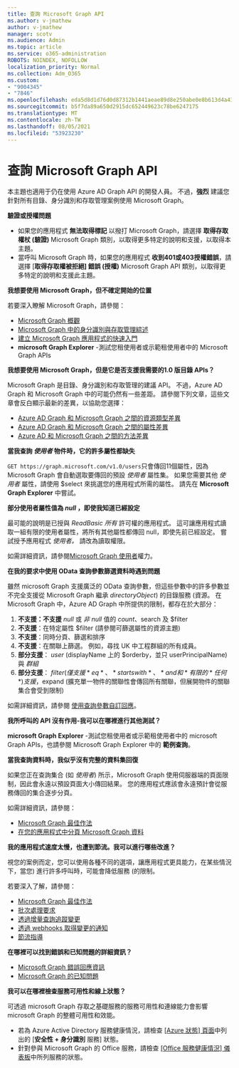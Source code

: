 ```yaml
---
title: 查詢 Microsoft Graph API
ms.author: v-jmathew
author: v-jmathew
manager: scotv
ms.audience: Admin
ms.topic: article
ms.service: o365-administration
ROBOTS: NOINDEX, NOFOLLOW
localization_priority: Normal
ms.collection: Adm_O365
ms.custom:
- "9004345"
- "7846"
ms.openlocfilehash: eda5d8d1d76d0d87312b1441aeae89d8e250abe0e8b613d4a43fcc2345a6f021
ms.sourcegitcommit: b5f7da89a650d2915dc652449623c78be6247175
ms.translationtype: MT
ms.contentlocale: zh-TW
ms.lasthandoff: 08/05/2021
ms.locfileid: "53923230"
---
```

# <a name="querying-the-microsoft-graph-api"></a>查詢 Microsoft Graph API

本主題也適用于仍在使用 Azure AD Graph API 的開發人員。 不過，**強烈** 建議您針對所有目錄、身分識別和存取管理案例使用 Microsoft Graph。

**驗證或授權問題**

- 如果您的應用程式 **無法取得標記** 以撥打 Microsoft Graph，請選擇 **取得存取權杖 (驗證)** Microsoft Graph 類別，以取得更多特定的說明和支援，以取得本主題。
- 當呼叫 Microsoft Graph 時，如果您的應用程式 **收到401或403授權錯誤**，請選擇 [**取得存取權被拒絕] 錯誤 (授權)** Microsoft Graph API 類別，以取得更多特定的說明和支援此主題。

**我想要使用 Microsoft Graph，但不確定開始的位置**

若要深入瞭解 Microsoft Graph，請參閱：

- [Microsoft Graph 概觀](https://docs.microsoft.com/graph/overview)
- [Microsoft Graph 中的身分識別與存取管理綜述](https://docs.microsoft.com/graph/azuread-identity-access-management-concept-overview)
- [建立 Microsoft Graph 應用程式的快速入門](https://docs.microsoft.com/graph/)
- **microsoft Graph Explorer** -測試您租使用者或示範租使用者中的 Microsoft Graph APIs

**我想要使用 Microsoft Graph，但是它是否支援我需要的1.0 版目錄 APIs？**

Microsoft Graph 是目錄、身分識別和存取管理的建議 API。 不過，Azure AD Graph 和 Microsoft Graph 中的可能仍然有一些差距。 請參閱下列文章，這些文章會反白顯示最新的差異，以協助您選擇：

- [Azure AD Graph 和 Microsoft Graph 之間的資源類型差異](https://docs.microsoft.com/graph/migrate-azure-ad-graph-resource-differences)
- [Azure AD Graph 和 Microsoft Graph 之間的屬性差異](https://docs.microsoft.com/graph/migrate-azure-ad-graph-property-differences)
- [Azure AD 和 Microsoft Graph 之間的方法差異](https://docs.microsoft.com/graph/migrate-azure-ad-graph-method-differences)

**當我查詢 *使用者* 物件時，它的許多屬性都缺失**

`GET https://graph.microsoft.com/v1.0/users`只會傳回11個屬性，因為 Microsoft Graph 會自動選取要傳回的預設 *使用者* 屬性集。 如果您需要其他 *使用者* 屬性，請使用 $select 來挑選您的應用程式所需的屬性。 請先在 **Microsoft Graph Explorer** 中嘗試。

**部分使用者屬性值為 *null* ，即使我知道已經設定**

最可能的說明是已授與 *ReadBasic 所有* 許可權的應用程式。 這可讓應用程式讀取一組有限的使用者屬性，將所有其他屬性都傳回 null，即使先前已經設定。 嘗試授予應用程式 *使用者。* 請改為讀取權限。

如需詳細資訊，請參閱[Microsoft Graph 使用者](https://docs.microsoft.com/graph/permissions-reference#user-permissions)權力。

**在我的要求中使用 OData 查詢參數篩選資料時遇到問題**

雖然 microsoft Graph 支援廣泛的 OData 查詢參數，但這些參數中的許多參數並不完全支援從 Microsoft Graph 繼承 *directoryObject*) 的目錄服務 (資源。 在 Microsoft Graph 中，Azure AD Graph 中所提供的限制，都存在於大部分：

1. **不支援：不支援** *null* 或 *非 null* 值的 $count、$search 及 $filter
2. **不支援**：在特定屬性 $filter (請參閱可篩選屬性的資源主題) 
3. **不支援**：同時分頁、篩選和排序
4. **不支援**：在關聯上篩選。 例如，尋找 UK 中工程群組的所有成員。
5. **部分支援**： *user* (displayName 上的 $orderby，並只 userPrincipalName) 與 *群組*
6. **部分支援**： $filter (僅支援 *eq*、 *startswith*、  *and 和* 有限的 *任何*) 支援，$expand (擴充單一物件的關聯性會傳回所有關聯，但展開物件的關聯集合會受到限制) 

如需詳細資訊，請參閱 [使用查詢參數自訂回應](https://docs.microsoft.com/graph/query-parameters)。

**我所呼叫的 API 沒有作用-我可以在哪裡進行其他測試？**

**microsoft Graph Explorer** -測試您租使用者或示範租使用者中的 microsoft Graph APIs，也請參閱 Microsoft Graph Explorer 中的 **範例查詢**。

**當我查詢資料時，我似乎沒有完整的資料集回復**

如果您正在查詢集合 (如 *使用者*) 所示，Microsoft Graph 使用伺服器端的頁面限制，因此會永遠以預設頁面大小傳回結果。 您的應用程式應該會永遠預計會從服務傳回的集合逐步分頁。

如需詳細資訊，請參閱：

- [Microsoft Graph 最佳作法](https://docs.microsoft.com/graph/best-practices-concept)
- [在您的應用程式中分頁 Microsoft Graph 資料](https://docs.microsoft.com/graph/paging)

**我的應用程式速度太慢，也遭到節流。我可以進行哪些改進？**

視您的案例而定，您可以使用各種不同的選項，讓應用程式更具能力，在某些情況下，當您) 進行許多呼叫時，可能會降低服務 (的限制。

若要深入了解，請參閱：

- [Microsoft Graph 最佳作法](https://docs.microsoft.com/graph/best-practices-concept)
- [批次處理要求](https://docs.microsoft.com/graph/json-batching)
- [透過增量查詢追蹤變更](https://docs.microsoft.com/graph/delta-query-overview)
- [透過 webhooks 取得變更的通知](https://docs.microsoft.com/graph/webhooks)
- [節流指導](https://docs.microsoft.com/graph/throttling)

**在哪裡可以找到錯誤和已知問題的詳細資訊？**

- [Microsoft Graph 錯誤回應資訊](https://docs.microsoft.com/graph/errors)
- [Microsoft Graph 的已知問題](https://docs.microsoft.com/graph/known-issues)

**我可以在哪裡檢查服務可用性和線上狀態？**

可透過 microsoft Graph 存取之基礎服務的服務可用性和連線能力會影響 microsoft Graph 的整體可用性和效能。

- 若為 Azure Active Directory 服務健康情況，請檢查 [ [Azure 狀態] 頁面](https://azure.microsoft.com/status/)中列出的 [**安全性 + 身分識別** 服務] 狀態。
- 針對參與 Microsoft Graph 的 Office 服務，請檢查 [ [Office 服務健康情況] 儀表板](https://portal.office.com/adminportal/home#/servicehealth)中所列服務的狀態。
